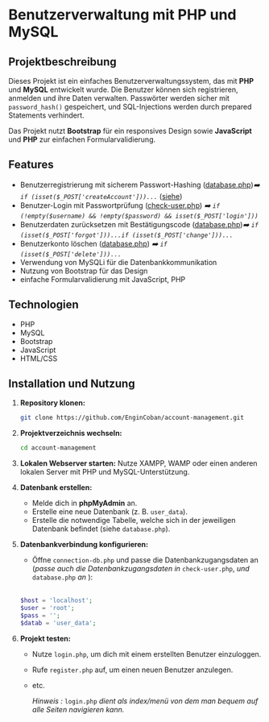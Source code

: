 # Benutzerverwaltung mit PHP und MySQL

## Projektbeschreibung

Dieses Projekt ist ein einfaches Benutzerverwaltungssystem, das mit **PHP** und **MySQL** entwickelt wurde. Die Benutzer können sich registrieren, anmelden und ihre Daten verwalten. Passwörter werden sicher mit `password_hash()` gespeichert, und SQL-Injections werden durch prepared Statements verhindert.

Das Projekt nutzt **Bootstrap** für ein responsives Design sowie **JavaScript** und **PHP** zur einfachen Formularvalidierung.

## Features

- Benutzerregistrierung mit sicherem Passwort-Hashing ([database.php](database.php))*➡️ `if (isset($_POST['createAccount']))...`* ([siehe](database.php#L18))
- Benutzer-Login mit Passwortprüfung ([check-user.php](check-user.php)) *➡️ `if (!empty($username) && !empty($password) && isset($_POST['login']))`*
- Benutzerdaten zurücksetzen mit Bestätigungscode ([database.php](database.php))*➡️ `if (isset($_POST['forgot']))...if (isset($_POST['change']))...`*
- Benutzerkonto löschen ([database.php](database.php)) *➡️ `if (isset($_POST['delete']))...`*
- Verwendung von MySQLi für die Datenbankkommunikation
- Nutzung von Bootstrap für das Design
- einfache Formularvalidierung mit JavaScript, PHP

## Technologien

- PHP
- MySQL
- Bootstrap
- JavaScript
- HTML/CSS


## Installation und Nutzung

1. **Repository klonen:**
   ```bash
   git clone https://github.com/EnginCoban/account-management.git
   ```

2. **Projektverzeichnis wechseln:**
   ```bash
   cd account-management
   ```

3. **Lokalen Webserver starten:**
   Nutze XAMPP, WAMP oder einen anderen lokalen Server mit PHP und MySQL-Unterstützung.

4. **Datenbank erstellen:**
   - Melde dich in **phpMyAdmin** an.
   - Erstelle eine neue Datenbank (z. B. `user_data`).
   - Erstelle die notwendige Tabelle, welche sich in der jeweiligen Datenbank befindet (siehe `database.php`).

5. **Datenbankverbindung konfigurieren:**
   - Öffne `connection-db.php` und passe die Datenbankzugangsdaten an (*passe auch die Datenbankzugangsdaten in* `check-user.php`, *und* `database.php` *an* ):
  <br><br>
   ```php
   $host = 'localhost';
   $user = 'root';
   $pass = '';
   $datab = 'user_data';
   ```

7. **Projekt testen:**
    - Nutze `login.php`, um dich mit einem erstellten Benutzer einzuloggen.
    - Rufe `register.php` auf, um einen neuen Benutzer anzulegen.
    - etc. <br>

      *Hinweis :* `login.php` *dient als index/menü von dem man bequem auf alle Seiten navigieren kann.*




